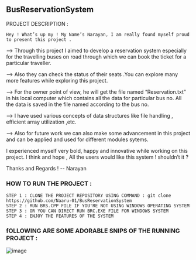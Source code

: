 ## BusReservationSystem

PROJECT DESCRIPTION :

    Hey ! What’s up my ! My Name’s Narayan, I am really found myself proud to present this project .

  -->   Through this project I aimed to develop a reservation system  especially for the travelling buses on road through which we can book the  ticket for a particular traveller.
  
  -->   Also they can check the status of their seats .You can explore many more features while exploring this project.

  -->   For the owner point of view, he will get the file named  “Reservation.txt” in his local computer which contains all the data for  particular bus no. All the data is saved   in the file named according to the bus no.

  -->   I have used various concepts of data structures like file handling , efficient  array utilization ,etc. 


  -->   Also for future work we can also make some advancement in this project and can be applied and used for different modules sytems.


I experienced myself very bold, happy and innovative while working on this project.
I think and hope , All the users would like this system ! shouldn’t it ?

Thanks and Regards !
-- Narayan 

### HOW TO RUN THE  PROJECT :

    STEP 1 : CLONE THE PROJECT REPOSITORY USING COMMAND : git clone https://github.com/Naaru-01/BusReservationSystem
    STEP 2 : RUN BRS.CPP FILE IF YOU'RE NOT USING WINDOWS OPERATING SYSTEM 
    STEP 3 : OR YOU CAN DIRECT RUN BRC.EXE FILE FOR WINDOWS SYSTEM 
    STEP 4 : ENJOY THE FEATURES OF THE SYSTEM 
    
    
### fOLLOWING ARE SOME ADORABLE SNIPS OF THE RUNNING PROJECT  :

![image](https://user-images.githubusercontent.com/68388179/119213259-6cbf1b80-badb-11eb-971d-e3b7a4b9d62e.png)

